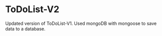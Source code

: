 # ToDoList-V2
Updated version of ToDoList-V1.
Used mongoDB with mongoose to save data to a database.
